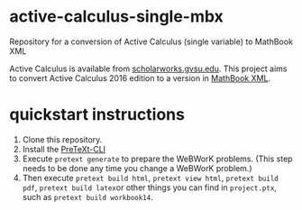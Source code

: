 # active-calculus-single-mbx
Repository for a conversion of Active Calculus (single variable) to MathBook XML

Active Calculus is available from [scholarworks.gvsu.edu](http://scholarworks.gvsu.edu/books/10/). This project aims to convert Active Calculus 2016 edition to a version in [MathBook XML](mathbook.pugetsound.edu).

# quickstart instructions
1. Clone this repository.
1. Install the [PreTeXt-CLI](https://pypi.org/project/pretextbook/)
1. Execute `pretext generate` to prepare the WeBWorK problems. (This
   step needs to be done any time you change a WeBWorK problem.)
1. Then execute `pretext build html`, `pretext view html`, `pretext build pdf`, `pretext
   build latex`or other things you can find in `project.ptx`, such as
   `pretext build workbook14`.
